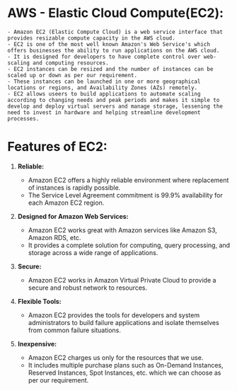 # AWS - Elastic Cloud Compute(EC2):
	- Amazon EC2 (Elastic Compute Cloud) is a web service interface that provides resizable compute capacity in the AWS cloud. 
	- EC2 is one of the most well known Amazon's Web Service's which offers businesses the ability to run applications on the AWS cloud.
	- It is designed for developers to have complete control over web-scaling and computing resources.
	- EC2 instances can be resized and the number of instances can be scaled up or down as per our requirement.
	- These instances can be launched in one or more geographical locations or regions, and Availability Zones (AZs) remotely.
	- EC2 allows useers to build applications to automate scaling according to changing needs and peak periods and makes it simple to develop and deploy virtual servers and manage storage, lessening the need to invest in hardware and helping streamline development processes.

# Features of EC2:
1. **Reliable:**
	- Amazon EC2 offers a highly reliable environment where replacement of instances is rapidly possible. 
	- The Service Level Agreement commitment is 99.9% availability for each Amazon EC2 region.

2. **Designed for Amazon Web Services:**
	- Amazon EC2 works great with Amazon services like Amazon S3, Amazon RDS, etc. 
	- It provides a complete solution for computing, query processing, and storage across a wide range of applications.

3. **Secure:**
	- Amazon EC2 works in Amazon Virtual Private Cloud to provide a secure and robust network to resources.

4. **Flexible Tools:**
	- Amazon EC2 provides the tools for developers and system administrators to build failure applications and isolate themselves from common failure situations.

5. **Inexpensive:**
	- Amazon EC2 charges us only for the resources that we use. 
	- It includes multiple purchase plans such as On-Demand Instances, Reserved Instances, Spot Instances, etc. which we can choose as per our requirement.